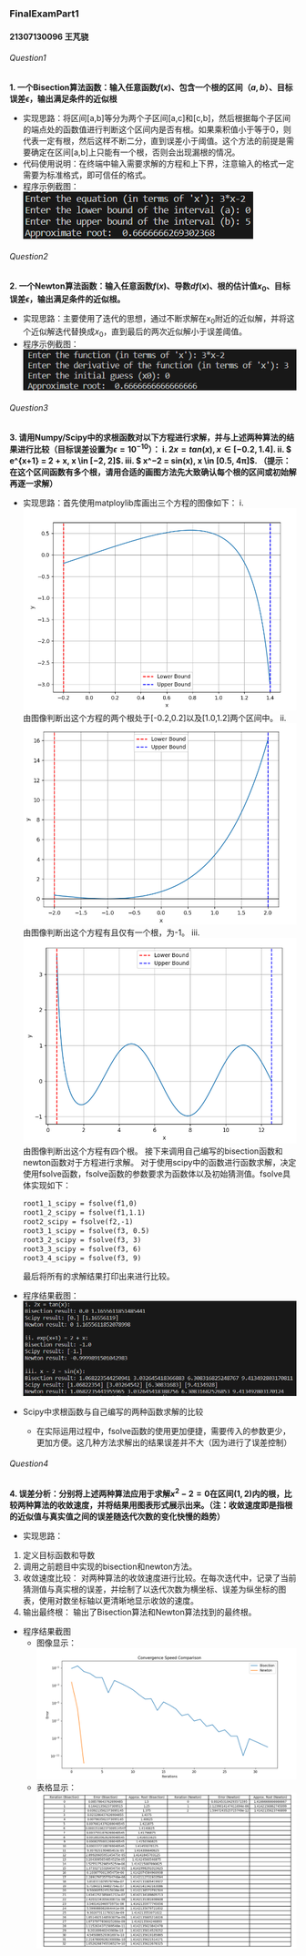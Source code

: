 ### FinalExamPart1
#### 21307130096 王芃骁
###### Question1
**1. ⼀个Bisection算法函数：输⼊任意函数$f(x)$、包含⼀个根的区间$（a, b）$、⽬标误差$\epsilon$，输出满足条件的近似根**
- 实现思路：将区间[a,b]等分为两个⼦区间[a,c]和[c,b]，然后根据每个子区间的端点处的函数值进行判断这个区间内是否有根。如果乘积值小于等于0，则代表一定有根，然后这样不断二分，直到误差小于阈值。这个方法的前提是需要确定在区间[a,b]上只能有一个根，否则会出现漏根的情况。
- 代码使用说明：在终端中输入需要求解的方程和上下界，注意输入的格式一定需要为标准格式，即可信任的格式。
- 程序示例截图：
    ![Alt text](image.png)
###### Question2
**2. ⼀个Newton算法函数：输⼊任意函数$f(x)$、导数$df(x)$、根的估计值$x_0$、⽬标误差$\epsilon$，输出满⾜条件的近似根。**
- 实现思路：主要使用了迭代的思想，通过不断求解在$x_0$附近的近似解，并将这个近似解迭代替换成$x_0$，直到最后的两次近似解小于误差阈值。
- 程序示例截图：
![Alt text](image-1.png)
###### Question3
**3. 请⽤Numpy/Scipy中的求根函数对以下方程进行求解，并与上述两种算法的结果进行比较（目标误差设置为$\epsilon = 10^{-10}$）：
i. $2x = tan(x), x \in [−0.2, 1.4]$.
ii. $ e^{x+1} = 2 + x, x \in [−2, 2]$.
iii. $ x^−2 = sin(x), x \in [0.5, 4π]$. （提示： 在这个区间函数有多个根，请用合适的画图方法先大致确认每个根的区间或初始解再逐⼀求解）**
- 实现思路：首先使用matploylib库画出三个方程的图像如下：
i.
![Alt text](image-4.png)
由图像判断出这个方程的两个根处于[-0.2,0.2]以及[1.0,1.2]两个区间中。
ii.
![Alt text](image-3.png)
由图像判断出这个方程有且仅有一个根，为-1。
iii.
![Alt text](image-2.png)
由图像判断出这个方程有四个根。
接下来调用自己编写的bisection函数和newton函数对于方程进行求解。
对于使用scipy中的函数进行函数求解，决定使用fsolve函数，fsolve函数的参数要求为函数体以及初始猜测值。fsolve具体实现如下：
    ```
    root1_1_scipy = fsolve(f1,0)
    root1_2_scipy = fsolve(f1,1.1)
    root2_scipy = fsolve(f2,-1)
    root3_1_scipy = fsolve(f3, 0.5)
    root3_2_scipy = fsolve(f3, 3)
    root3_3_scipy = fsolve(f3, 6)
    root3_4_scipy = fsolve(f3, 9)
    ```
    最后将所有的求解结果打印出来进行比较。

- 程序结果截图：
![Alt text](image-6.png)
- Scipy中求根函数与自己编写的两种函数求解的比较
    - 在实际运用过程中，fsolve函数的使用更加便捷，需要传入的参数更少，更加方便。这几种方法求解出的结果误差并不大（因为进行了误差控制）

###### Question4
**4. 误差分析：分别将上述两种算法应⽤于求解$x^2 − 2 = 0$在区间$(1, 2)$内的根，⽐较两种算法的收敛速度，并将结果⽤图表形式展示出来。（注：收敛速度即是指根的近似值与真实值之间的误差随迭代次数的变化快慢的趋势）**
- 实现思路：
1. 定义目标函数和导数
2. 调用之前题目中实现的bisection和newton方法。
3. 收敛速度比较： 对两种算法的收敛速度进行比较。在每次迭代中，记录了当前猜测值与真实根的误差，并绘制了以迭代次数为横坐标、误差为纵坐标的图表，使用对数坐标轴以更清晰地显示收敛的速度。
4. 输出最终根： 输出了Bisection算法和Newton算法找到的最终根。
- 程序结果截图
    - 图像显示：
        ![Alt text](image-7.png)
    - 表格显示：
        ![Alt text](image-8.png)
